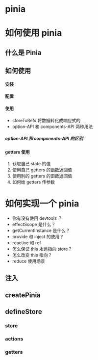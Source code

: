 # pinia 


# 如何使用 pinia

## 什么是 Pinia

## 如何使用

#### 安装
#### 配置
#### 使用
- storeToRefs 将数据转化成响应式的
- option-API  和 components-API  两种用法
##### option-API  和 components-API 的区别

#### getters 使用
1. 获取自己 state 的值
2. 使用自己 getters 的函数返回值
3. 使用别的 getters 的函数返回值
4. 如何给 getters 传参数


# 如何实现一个 pinia
- 你有没有使用 devtools ？
- effectScope 是什么？
- getCurrentInstance 是什么？
- provide 和 inject 的使用？
- reactive 和 ref
- 怎么保证 this 永远指向 store？ 
- 怎么改变 this 指向？
- reduce 使用场景


## 注入
## createPinia
## defineStore

### store
### actions
### getters
